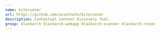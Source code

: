 ```yaml
---
name: kiterunner
url: https://github.com/assetnote/kiterunner
description: Contextual Content Discovery Tool.
group: blackarch blackarch-webapp blackarch-scanner blackarch-recon
---
```

